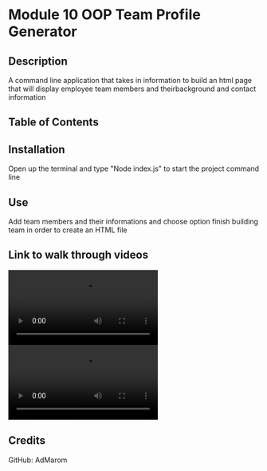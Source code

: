 # Module 10 OOP Team Profile Generator 

## Description 
A command line application that takes in information to build an html page that will display employee team members and theirbackground and contact information

## Table of Contents


## Installation
Open up the terminal and type "Node index.js" to start the project command line

## Use
Add team members and their informations and choose option finish building team in order to create an HTML file

## Link to walk through videos

![alt text](./demos/ApplicationDemo.mov)
![alt text](./demos/TestsDemo.mov)
## Credits
GitHub: AdMarom
